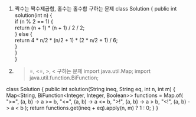 
01. 짝수는 짝수제곱합, 홀수는 홀수합 구하는 문제
class Solution {
    public int solution(int n) {<br>        if (n % 2 == 1) {<br>            return (n + 1) * (n + 1) / 2 / 2;<br>        } else {<br>            return 4 * n/2 * (n/2 + 1) * (2 * n/2 + 1) / 6;   <br>        }<br>    }<br>}

02. >=, <=, >, < 구하는 문제
import java.util.Map;
import java.util.function.BiFunction;

class Solution {
    public int solution(String ineq, String eq, int n, int m) {
        Map<String, BiFunction<Integer, Integer, Boolean>> functions = Map.of(
                ">=", (a, b) -> a >= b,
                "<=", (a, b) -> a <= b,
                ">!", (a, b) -> a > b,
                "<!", (a, b) -> a < b
        );
        return functions.get(ineq + eq).apply(n, m) ? 1 : 0;
    }
}


<table>

</table>
